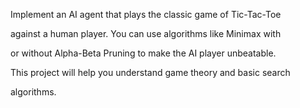 Implement an AI agent that plays the classic game of Tic-Tac-Toe

against a human player. You can use algorithms like Minimax with

or without Alpha-Beta Pruning to make the AI player unbeatable.

This project will help you understand game theory and basic search

algorithms.
